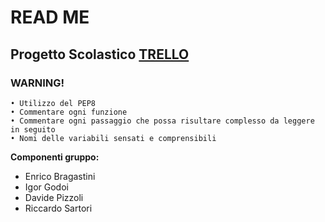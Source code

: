 # READ ME

## Progetto Scolastico [TRELLO](https://trello.com/lezioniallapari/home)

### WARNING!
    • Utilizzo del PEP8
    • Commentare ogni funzione
    • Commentare ogni passaggio che possa risultare complesso da leggere in seguito
    • Nomi delle variabili sensati e comprensibili

**Componenti gruppo:**
- Enrico Bragastini
- Igor Godoi
- Davide Pizzoli
- Riccardo Sartori

